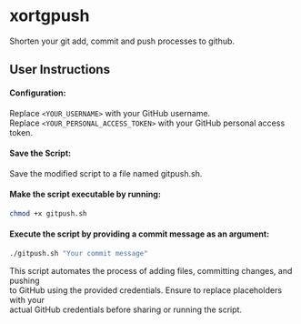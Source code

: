 # xortgpush
Shorten your git add, commit and push processes to github.

## User Instructions
#### Configuration:

Replace `<YOUR_USERNAME>` with your GitHub username.<br>
Replace `<YOUR_PERSONAL_ACCESS_TOKEN>` with your GitHub personal access token.<br>

#### Save the Script:
Save the modified script to a file named gitpush.sh.<br>

#### Make the script executable by running:

```bash
chmod +x gitpush.sh
```
#### Execute the script by providing a commit message as an argument:

```bash
./gitpush.sh "Your commit message"
```
This script automates the process of adding files, committing changes, and pushing<br>
to GitHub using the provided credentials. Ensure to replace placeholders with your<br>
actual GitHub credentials before sharing or running the script.

